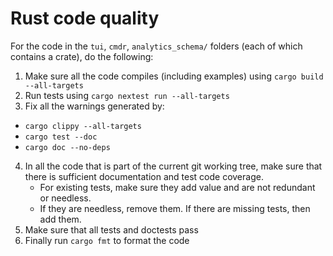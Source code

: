 # Rust code quality

For the code in the `tui`, `cmdr`, `analytics_schema/` folders (each of which contains a
crate), do the following:

1. Make sure all the code compiles (including examples) using `cargo build --all-targets`
2. Run tests using `cargo nextest run --all-targets`
3. Fix all the warnings generated by:
  - `cargo clippy --all-targets`
  - `cargo test --doc`
  - `cargo doc --no-deps`
4. In all the code that is part of the current git working tree, make sure that there is sufficient
   documentation and test code coverage.
   - For existing tests, make sure they add value and are not redundant or needless.
   - If they are needless, remove them. If there are missing tests, then add them.
5. Make sure that all tests and doctests pass
6. Finally run `cargo fmt` to format the code